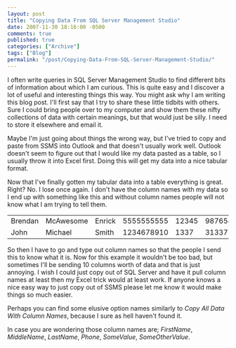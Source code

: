 ```yaml
---
layout: post
title: "Copying Data From SQL Server Management Studio"
date: 2007-11-30 18:16:00 -0500
comments: true
published: true
categories: ["Archive"]
tags: ["Blog"]
permalink: "/post/Copying-Data-From-SQL-Server-Management-Studio/"
---
```

<!-- more -->



<p>I often write queries in SQL Server Management Studio to find different bits of information about which I am curious. This is quite easy and I discover a lot of useful and interesting things this way. You might ask why I am writing this blog post. I'll first say that I try to share these little tidbits with others. Sure I could bring people over to my computer and show them these nifty collections of data with certain meanings, but that would just be silly. I need to store it elsewhere and email it.</p>
<p>Maybe I'm just going about things the wrong way, but I've tried to copy and paste from SSMS into Outlook and that doesn't usually work well. Outlook doesn't seem to figure out that I would like my data pasted as a table, so I usually throw it into Excel first. Doing this will get my data into a nice tabular format.</p>
<p>Now that I've finally gotten my tabular data into a table everything is great. Right? No. I lose once again. I don't have the column names with my data so I end up with something like this and without column names people will not know what I am trying to tell them.</p>
<table border="0" cellspacing="0" cellpadding="2">
<tbody>
<tr>
<td>Brendan</td>
<td>McAwesome</td>
<td>Enrick</td>
<td>5555555555</td>
<td>12345</td>
<td>9876543</td>
</tr>
<tr>
<td>John</td>
<td>Michael</td>
<td>Smith</td>
<td>1234678910</td>
<td>1337</td>
<td>31337</td>
</tr>
</tbody>
</table>
<p>So then I have to go and type out column names so that the people I send this to know what it is. Now for this example it wouldn't be too bad, but sometimes I'll be sending 10 columns worth of data and that is just annoying. I wish I could just copy out of SQL Server and have it pull column names at least then my Excel trick would at least work. If anyone knows a nice easy way to just copy out of SSMS please let me know it would make things so much easier.</p>
<p>Perhaps you can find some elusive option names similarly to <em>Copy All Data With Column Names</em>, because I sure as hell haven't found it.</p>
<p>In case you are wondering those column names are; <em>FirstName</em>, <em>MiddleName</em>, <em>LastName</em>, <em>Phone</em>, <em>SomeValue</em>, <em>SomeOtherValue</em>.</p>
